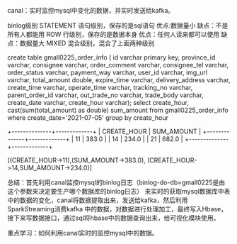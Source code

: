 canal：实时监控mysql中变化的数据，并实时发送给kafka。

binlog级别
STATEMENT
语句级别，保存的是sql语句
优点:数据量小
缺点：不是所有人都能用
ROW
行级别，保存的是数据本身
优点：任何人读来都可以使用
缺点：数据量大
MIXED
混合级别，混合了上面两种级别

create table gmall0225_order_info
(          id varchar primary key,
           province_id varchar,
           consignee varchar,
           order_comment varchar,
           consignee_tel varchar,
           order_status varchar,
           payment_way varchar,
           user_id varchar,
           img_url varchar,
           total_amount double,
           expire_time varchar,
           delivery_address varchar,
           create_time varchar,
           operate_time varchar,
           tracking_no varchar,
           parent_order_id varchar,
           out_trade_no varchar,
           trade_body varchar,
           create_date varchar,
           create_hour varchar);
select create_hour, cast(sum(total_amount) as double) sum_amount from gmall0225_order_info where create_date='2021-07-05'  group by create_hour

+--------------+-------------+
| CREATE_HOUR  | SUM_AMOUNT  |
+--------------+-------------+
| 11           | 383.0       |
| 14           | 234.0       |
| 21           | 682.0       |
+--------------+-------------+

[(CREATE_HOUR->11),(SUM_AMOUNT->383.0),
(CREATE_HOUR->14,SUM_AMOUNT->234.0)]

总结：首先利用canal监控mysql的binlog日志（binlog-do-db=gmall0225是由这个参数来决定要生产哪个数据库的binlog日志）
	来实时的获取mysql数据库中表中的数据的变化，canal将数据提取出来，发送给kafka，然后利用SparkStreaming消费kafka
	中的数据，对数据进行处理加工，最终写入Hbase，接下来写数据接口，通过sql将hbase中的数据查询出来，给可视化模块使用。
	
重点学习：如何利用canal实时的监控mysql中的数据。